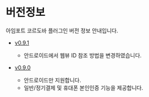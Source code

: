 # 버전정보

아임포트 코르도바 플러그인 버전 정보 안내입니다.

- [v0.9.1](https://github.com/iamport/iamport-cordova/tree/master)
  - 안드로이드에서 웹뷰 ID 참조 방법을 변경하였습니다.

- [v0.9.0](https://github.com/iamport/iamport-cordova/tree/v0.9.0)
  - 안드로이드만 지원합니다.
  - 일반/정기결제 및 휴대폰 본인인증 기능을 제공합니다.